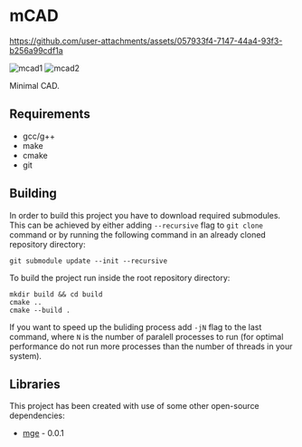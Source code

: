 # mCAD


https://github.com/user-attachments/assets/057933f4-7147-44a4-93f3-b256a99cdf1a

![mcad1](https://github.com/user-attachments/assets/adf83454-3d7b-420c-98e2-6062052da41c)
![mcad2](https://github.com/user-attachments/assets/ae265243-2966-4e44-afc1-4249e2d1125b)

Minimal CAD.

## Requirements

- gcc/g++
- make
- cmake
- git

## Building

In order to build this project you have to download required submodules. This can be achieved by either adding `--recursive` flag to `git clone` command or by running the following command in an already cloned repository directory:
```
git submodule update --init --recursive
```

To build the project run inside the root repository directory:
```
mkdir build && cd build
cmake ..
cmake --build .
```

If you want to speed up the buliding process add `-jN` flag to the last command, where `N` is the number of paralell processes to run (for optimal performance do not run more processes than the number of threads in your system).

## Libraries

This project has been created with use of some other open-source dependencies:
- [mge](https://github.com/kubo11/mGE) - 0.0.1
